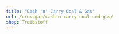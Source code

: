 ```yaml
---
title: "Cash 'n' Carry Coal & Gas"
url: /crossgar/cash-n-carry-coal-und-gas/
shop: Treibstoff
---
```

